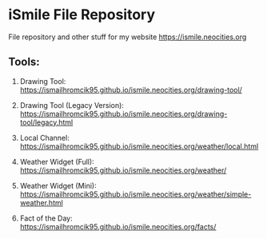# iSmile File Repository
File repository and other stuff for my website https://ismile.neocities.org

## Tools:
1. Drawing Tool:
https://ismailhromcik95.github.io/ismile.neocities.org/drawing-tool/

2. Drawing Tool (Legacy Version):
https://ismailhromcik95.github.io/ismile.neocities.org/drawing-tool/legacy.html

3. Local Channel:
https://ismailhromcik95.github.io/ismile.neocities.org/weather/local.html

4. Weather Widget (Full):
https://ismailhromcik95.github.io/ismile.neocities.org/weather/

5. Weather Widget (Mini):
https://ismailhromcik95.github.io/ismile.neocities.org/weather/simple-weather.html

6. Fact of the Day:
https://ismailhromcik95.github.io/ismile.neocities.org/facts/
